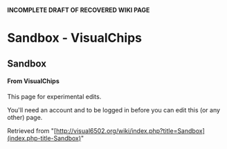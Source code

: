 **INCOMPLETE DRAFT OF RECOVERED WIKI PAGE**

# Sandbox - VisualChips

## Sandbox

#### From VisualChips

This page for experimental edits.

You'll need an account and to be logged in before you can edit this (or any other) page.

Retrieved from "[http://visual6502.org/wiki/index.php?title=Sandbox](index.php-title-Sandbox)"

